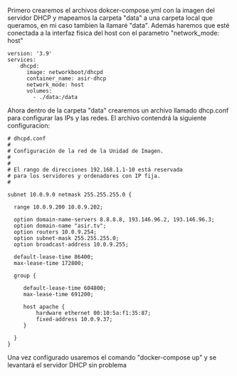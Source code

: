 Primero crearemos el archivos dokcer-compose.yml con la imagen del servidor DHCP y mapeamos la carpeta "data" a una carpeta local que queramos, en mi caso tambien la llamaré "data". Además haremos que esté conectada a la interfaz fisica del host con el parametro "network_mode: host"

~~~
version: '3.9'
services:
    dhcpd:
      image: networkboot/dhcpd
      container_name: asir-dhcp
      network_mode: host
      volumes:
        - ./data:/data
~~~

Ahora dentro de la carpeta "data" crearemos un archivo llamado dhcp.conf para configurar las IPs y las redes. El archivo contendrá la siguiente configuracion:

~~~
# dhcpd.conf
#
# Configuración de la red de la Unidad de Imagen.
#
#
# El rango de direcciones 192.168.1.1-10 está reservada
# para los servidores y ordenadores con IP fija.
#

subnet 10.0.9.0 netmask 255.255.255.0 {

  range 10.0.9.200 10.0.9.202;

  option domain-name-servers 8.8.8.8, 193.146.96.2, 193.146.96.3;
  option domain-name "asir.tv";
  option routers 10.0.9.254;
  option subnet-mask 255.255.255.0;
  option broadcast-address 10.0.9.255;

  default-lease-time 86400;
  max-lease-time 172800;

  group {

     default-lease-time 604800;
     max-lease-time 691200;

     host apache {
         hardware ethernet 00:10:5a:f1:35:87;
         fixed-address 10.0.9.37;
     }

  }
}
~~~

Una vez configurado usaremos el comando "docker-compose up" y se levantará el servidor DHCP sin problema
